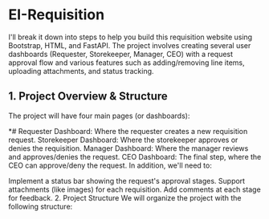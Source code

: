 # EI-Requisition

I'll break it down into steps to help you build this requisition website using Bootstrap, HTML, and FastAPI. The project involves creating several user dashboards (Requester, Storekeeper, Manager, CEO) with a request approval flow and various features such as adding/removing line items, uploading attachments, and status tracking.

## 1. Project Overview & Structure
The project will have four main pages (or dashboards):

*# Requester Dashboard: Where the requester creates a new requisition request.
Storekeeper Dashboard: Where the storekeeper approves or denies the requisition.
Manager Dashboard: Where the manager reviews and approves/denies the request.
CEO Dashboard: The final step, where the CEO can approve/deny the request.
In addition, we'll need to:

Implement a status bar showing the request's approval stages.
Support attachments (like images) for each requisition.
Add comments at each stage for feedback.
2. Project Structure
We will organize the project with the following structure:



